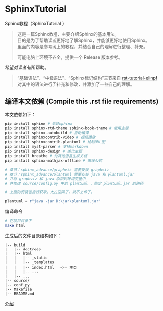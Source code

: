 # SphinxTutorial

Sphinx教程（SphinxTutorial ）

> 这是一篇Sphinx教程，主要介绍Sphinx的基本用法。  
> 目的是为了帮助读者更好地了解Sphinx，并能够更好地使用Sphinx。  
> 里面的内容是参考网上的教程，并结合自己的理解进行整理、补充。  
>
> 可能电脑上环境不齐全，提供一个 Release 版本参考。

希望对读者有所帮助。

> “基础语法”、“中级语法”、“Sphinx标记结构”三节来自 [rst-tutorial-elinpf](https://rst-tutorial-elinpf.readthedocs.io/en/latest/)
> 对其中的语法进行了补充和修改，并添加了一些自己的理解。


## 编译本文依赖 (Compile this .rst file requirements)

本文依赖如下：

```bash
pip install sphinx # 安装sphinx
pip install sphinx-rtd-theme sphinx-book-theme # 常用主题
pip install sphinx-autobuild # 自动编译
pip install sphinxcontrib-video # 视频播放
pip install sphinxcontrib-plantuml # 绘制UML图
pip install myst-parser # 支持markdown
pip install sphinx-design # 美化主题
pip install breathe # 为其他语言生成文档
pip install sphinx-mathjax-offline # 离线公式
```

```python
# 章节：sphinx_advance/graphviz 需要安装 graphviz
# 章节：sphinx_advance/plantuml 需要安装 java 和 plantuml.jar
# 并将 graphviz 和 java 添加到环境变量中
# 并修改 source/config.py 中的 plantuml ，指定 plantuml.jar 的路径

# 上面的安装包自行获取。太占空间了，就不上传了。

plantuml = r"java -jar D:\jar\plantuml.jar"
```

编译命令

```bash
# 在项目目录下
make html
```

生成后的文件目录结构如下：

```text
|-- build
|   |-- doctrees
|   |-- html
|   |   |-- _static
|   |   |-- _templates
|   |   |-- index.html   <-- 主页
|   |   |-- ...
|   |-- ...
|-- source/
|-- conf.py
|-- Makefile
|-- README.md

```


[介绍](./doc/introduce.md)
